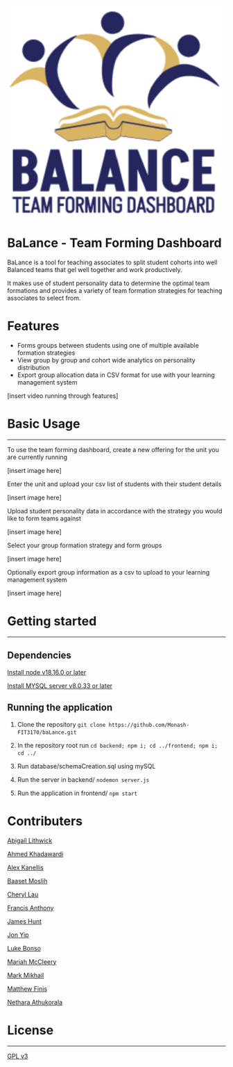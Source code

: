 ![Balance Logo](/docs/balance-logo.png)

# BaLance - Team Forming Dashboard

BaLance is a tool for teaching associates to split student cohorts into well Balanced teams that gel well together 
and work productively.

It makes use of student personality data to determine the optimal team formations and provides a variety of team
formation strategies for teaching associates to select from.

# Features


* Forms groups between students using one of multiple available formation strategies
* View group by group and cohort wide analytics on personality distribution
* Export group allocation data in CSV format for use with your learning management system

[insert video running through features]


# Basic Usage

---

To use the team forming dashboard, create a new offering for the unit you are currently running

[insert image here]

Enter the unit and upload your csv list of students with their student details

[insert image here]

Upload student personality data in accordance with the strategy you would like to form teams
against

[insert image here]

Select your group formation strategy and form groups

[insert image here]

Optionally export group information as a csv to upload to your learning management system

[insert image here]

# Getting started

---

## Dependencies

[Install node v18.16.0 or later](https://nodejs.org/en/download/package-manager)

[Install MYSQL server v8.0.33 or later](https://dev.mysql.com/downloads/mysql/) 


## Running the application

1. Clone the repository `git clone https://github.com/Monash-FIT3170/baLance.git`

2. In the repository root run `cd backend; npm i; cd ../frontend; npm i; cd ../`

3. Run database/schemaCreation.sql using mySQL

4. Run the server in backend/ `nodemon server.js`

5. Run the application in frontend/ `npm start`

# Contributers

[Abigail Lithwick](https://github.com/abigail-rose)

[Ahmed Khadawardi]()

[Alex Kanellis](https://github.com/akanel15)

[Baaset Moslih](https://github.com/AbBaSaMo)

[Cheryl Lau](https://github.com/clau-0016)

[Francis Anthony](https://github.com/francisanthony17)

[James Hunt](https://github.com/jhun0012)

[Jon Yip](https://github.com/jon65)

[Luke Bonso](https://github.com/lbon0008)

[Mariah McCleery](https://github.com/MariahMcCleery)

[Mark Mikhail](https://github.com/Mark-Mikhail)

[Matthew Finis](https://github.com/mfin0008)

[Nethara Athukorala](https://github.com/nath0002)

# License

---

[GPL v3](https://www.gnu.org/licenses/quick-guide-gplv3.html)

